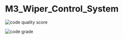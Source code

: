 # M3_Wiper_Control_System
![code quality score](https://api.codiga.io/project/33544/score/svg)


![code grade](https://api.codiga.io/project/33544/status/svg)
